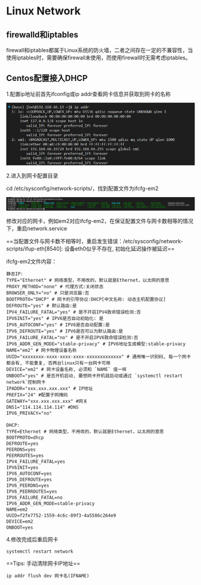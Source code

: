 # Linux Network
## firewalld和iptables

firewall和iptables都属于Linux系统的防火墙，二者之间存在一定的不兼容性，当使用iptables时，需要确保firewall未使用，而使用firewall时无需考虑iptables。

## Centos配置接入DHCP

1.配置ip地址前首先ifconfig或ip addr查看网卡信息并获取到网卡的名称

![image-20230528192057232](https://raw.githubusercontent.com/Hxhao2000/ImagesBed/master/Images/image-20230528192057232.png)

2.进入到网卡配置目录

cd /etc/sysconfig/network-scripts/，找到配置文件为ifcfg-em2

![image-20220302165627133](https://raw.githubusercontent.com/Hxhao2000/ImagesBed/master/Images/image-20220302165627133.png)

修改对应的网卡，例如em2对应ifcfg-em2，在保证配置文件与网卡数相等的情况下，重启network.service

==当配置文件与网卡数不相等时，重启发生错误：/etc/sysconfig/network-scripts/ifup-eth[8540]:  设备eth0似乎不存在, 初始化延迟操作被延迟==

ifcfg-em2文件内容：

```shell
静态IP:
TYPE="Ethernet" # 网络类型，不用改的，默认就是Ethernet，以太网的意思
PROXY_METHOD="none" # 代理方式:关闭状态
BROWSER_ONLY="no" # 只是浏览器:否
BOOTPROTO="DHCP" # 网卡的引导协议:DHCP[中文名称: 动态主机配置协议]
DEFROUTE="yes" # 默认路由:是
IPV4_FAILURE_FATAL="yes" # 是不开启IPV4致命错误检测:否
IPV6INIT="yes" # IPV6是否自动初始化: 是
IPV6_AUTOCONF="yes" # IPV6是否自动配置:是
IPV6_DEFROUTE="yes" # IPV6是否可以为默认路由:是
IPV6_FAILURE_FATAL="no" # 是不开启IPV6致命错误检测:否
IPV6_ADDR_GEN_MODE="stable-privacy" # IPV6地址生成模型:stable-privacy
NAME="em2" # 网卡物理设备名称
UUID="xxxxxxxx-xxxx-xxxx-xxxx-xxxxxxxxxxxxx" # 通用唯一识别码, 每一个网卡都会有, 不能重复, 否两台linux只有一台网卡可用
DEVICE="em2" # 网卡设备名称, 必须和 `NAME` 值一样
ONBOOT="yes" # 是否开机启动, 要想网卡开机就启动或通过 `systemctl restart network`控制网卡
IPADDR="xxx.xxx.xxx.xxx" # IP地址
PREFIX="24" #配置子网掩码
GATEWAY="xxx.xxx.xxx.xxx" #网关
DNS1="114.114.114.114" #DNS
IPV6_PRIVACY="no"

DHCP:
TYPE=Ethernet # 网络类型，不用改的，默认就是Ethernet，以太网的意思
BOOTPROTO=dhcp
DEFROUTE=yes
PEERDNS=yes
PEERROUTES=yes
IPV4_FAILURE_FATAL=yes
IPV6INIT=yes
IPV6_AUTOCONF=yes
IPV6_DEFROUTE=yes
IPV6_PEERDNS=yes
IPV6_PEERROUTES=yes
IPV6_FAILURE_FATAL=no
IPV6_ADDR_GEN_MODE=stable-privacy
NAME=em2
UUID=f2fe7752-1559-4c6c-89f3-4a5586c264e9
DEVICE=em2
ONBOOT=yes
```

4.修改完成后重启网卡

```shell
systemctl restart network
```

==Tips: 手动清除网卡IP地址==

```shell
ip addr flush dev 网卡名(IFNAME)
```

